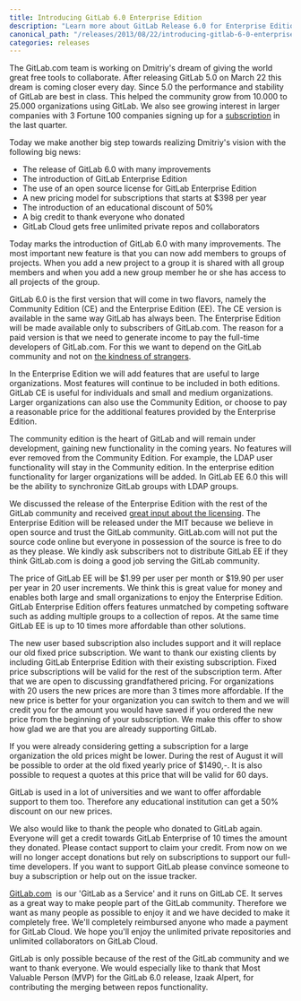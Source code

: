 ```yaml
---
title: Introducing GitLab 6.0 Enterprise Edition
description: "Learn more about GitLab Release 6.0 for Enterprise Edition (EE)."
canonical_path: "/releases/2013/08/22/introducing-gitlab-6-0-enterprise-edition/"
categories: releases
---
```

The GitLab.com team is working on Dmitriy's dream of giving the world great free tools to collaborate. After releasing GitLab 5.0 on March 22 this dream is coming closer every day. Since 5.0 the performance and stability of GitLab are best in class. This helped the community grow from 10.000 to 25.000 organizations using GitLab. We also see growing interest in larger companies with 3 Fortune 100 companies signing up for a [subscription](/pricing/) in the last quarter.

Today we make another big step towards realizing Dmitriy's vision with the following big news:

- The release of GitLab 6.0 with many improvements
- The introduction of GitLab Enterprise Edition
- The use of an open source license for GitLab Enterprise Edition
- A new pricing model for subscriptions that starts at $398 per year
- The introduction of an educational discount of 50%
- A big credit to thank everyone who donated
- GitLab Cloud gets free unlimited private repos and collaborators

Today marks the introduction of GitLab 6.0 with many improvements. The most important new feature is that you can now add members to groups of projects. When you add a new project to a group it is shared with all group members and when you add a new group member he or she has access to all projects of the group. 

GitLab 6.0 is the first version that will come in two flavors, namely the Community Edition (CE) and the Enterprise Edition (EE). The CE version is available in the same way GitLab has always been. The Enterprise Edition will be made available only to subscribers of GitLab.com. The reason for a paid version is that we need to generate income to pay the full-time developers of GitLab.com. For this we want to depend on the GitLab community and not on [the kindness of strangers](http://bhorowitz.com/2013/07/16/capital-market-climate-change/).

In the Enterprise Edition we will add features that are useful to large organizations. Most features will continue to be included in both editions. GitLab CE is useful for individuals and small and medium organizations. Larger organizations can also use the Community Edition, or choose to pay a reasonable price for the additional features provided by the Enterprise Edition.

The community edition is the heart of GitLab and will remain under development, gaining new functionality in the coming years. No features will ever removed from the Community Edition. For example, the LDAP user functionality will stay in the Community edition. In the enterprise edition functionality for larger organizations will be added. In GitLab EE 6.0 this will be the ability to synchronize GitLab groups with LDAP groups.

We discussed the release of the Enterprise Edition with the rest of the GitLab community and received [great input about the licensing](/blog/2013/07/22/announcing-gitlab-enterprise-edition). The Enterprise Edition will be released under the MIT because we believe in open source and trust the GitLab community. GitLab.com will not put the source code online but everyone in possession of the source is free to do as they please. We kindly ask subscribers not to distribute GitLab EE if they think GitLab.com is doing a good job serving the GitLab community.

The price of GitLab EE will be $1.99 per user per month or $19.90 per user per year in 20 user increments. We think this is great value for money and enables both large and small organizations to enjoy the Enterprise Edition. GitLab Enterprise Edition offers features unmatched by competing software such as adding multiple groups to a collection of repos. At the same time GitLab EE is up to 10 times more affordable than other solutions.

The new user based subscription also includes support and it will replace our old fixed price subscription. We want to thank our existing clients by including GitLab Enterprise Edition with their existing subscription. Fixed price subscriptions will be valid for the rest of the subscription term. After that we are open to discussing grandfathered pricing. For organizations with 20 users the new prices are more than 3 times more affordable. If the new price is better for your organization you can switch to them and we will credit you for the amount you would have saved if you ordered the new price from the beginning of your subscription. We make this offer to show how glad we are that you are already supporting GitLab.

If you were already considering getting a subscription for a large organization the old prices might be lower. During the rest of August it will be possible to order at the old fixed yearly price of $1490,-. It is also possible to request a quotes at this price that will be valid for 60 days.

GitLab is used in a lot of universities and we want to offer affordable support to them too. Therefore any educational institution can get a 50% discount on our new prices.

We also would like to thank the people who donated to GitLab again. Everyone will get a credit towards GitLab Enterprise of 10 times the amount they donated. Please contact support to claim your credit. From now on we will no longer accept donations but rely on subscriptions to support our full-time developers. If you want to support GitLab please convince someone to buy a subscription or help out on the issue tracker.

  [GitLab.com](/pricing/)  is our 'GitLab as a Service' and it runs on GitLab CE. It serves as a great way to make people part of the GitLab community. Therefore we want as many people as possible to enjoy it and we have decided to make it completely free. We'll completely reimbursed anyone who made a payment for GitLab Cloud. We hope you'll enjoy the unlimited private repositories and unlimited collaborators on GitLab Cloud.

GitLab is only possible because of the rest of the GitLab community and we want to thank everyone. We would especially like to thank that Most Valuable Person (MVP) for the GitLab 6.0 release, Izaak Alpert, for contributing the merging between repos functionality.
